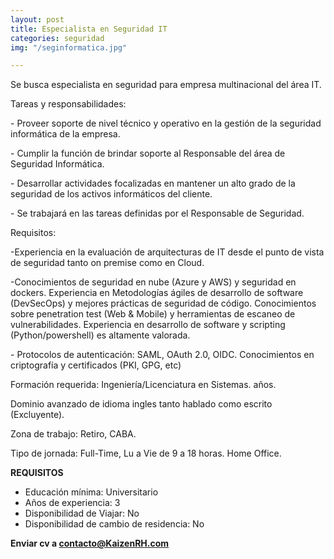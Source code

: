 ```yaml
---
layout: post
title: Especialista en Seguridad IT
categories: seguridad
img: "/seginformatica.jpg"

---
```

Se busca especialista en seguridad para empresa multinacional del área IT.

Tareas y responsabilidades:

\- Proveer soporte de nivel técnico y operativo en la gestión de la seguridad informática de la empresa.

\- Cumplir la función de brindar soporte al Responsable del área de Seguridad Informática.

\- Desarrollar actividades focalizadas en mantener un alto grado de la seguridad de los activos informáticos del cliente.

\- Se trabajará en las tareas definidas por el Responsable de Seguridad.

Requisitos:

\-Experiencia en la evaluación de arquitecturas de IT desde el punto de vista de seguridad tanto on premise como en Cloud.

\-Conocimientos de seguridad en nube (Azure y AWS) y seguridad en dockers. Experiencia en Metodologías ágiles de desarrollo de software (DevSecOps) y mejores prácticas de seguridad de código. Conocimientos sobre penetration test (Web & Mobile) y herramientas de escaneo de vulnerabilidades. Experiencia en desarrollo de software y scripting (Python/powershell) es altamente valorada.

\- Protocolos de autenticación: SAML, OAuth 2.0, OIDC. Conocimientos en criptografía y certificados (PKI, GPG, etc)

Formación requerida: Ingeniería/Licenciatura en Sistemas. años.

Dominio avanzado de idioma ingles tanto hablado como escrito (Excluyente).

Zona de trabajo: Retiro, CABA.

Tipo de jornada: Full-Time, Lu a Vie de 9 a 18 horas. Home Office.

**REQUISITOS**

* Educación mínima: Universitario
* Años de experiencia: 3
* Disponibilidad de Viajar: No
* Disponibilidad de cambio de residencia: No

**Enviar cv a contacto@KaizenRH.com**